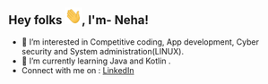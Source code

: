 Hey folks <img src = "https://github.com/NehaVns/NehaVns/blob/main/Hi.gif" width = "30" height = "30"/>, I'm- Neha!
-------------------------------------
- 👀 I’m interested in Competitive coding, App development, Cyber security and System administration(LINUX).
- 🌱 I’m currently learning Java and Kotlin .
- Connect with me on : [LinkedIn](https://www.linkedin.com/in/nehakumari7202/)

<!---
NehaVns/NehaVns is a ✨ special ✨ repository because its `README.md` (this file) appears on your GitHub profile.
You can click the Preview link to take a look at your changes.
--->
